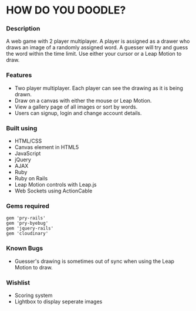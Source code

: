 # HOW DO YOU DOODLE?

### Description
A web game with 2 player multiplayer. A player is assigned as a drawer who draws an image of a randomly assigned word. A guesser will try and guess the word within the time limit. Use either your cursor or a Leap Motion to draw.

### Features
* Two player multiplayer. Each player can see the drawing as it is being drawn.
* Draw on a canvas with either the mouse or Leap Motion.
* View a gallery page of all images or sort by words.
* Users can signup, login and change account details.

### Built using
* HTML/CSS
* Canvas element in HTML5
* JavaScript
* jQuery
* AJAX
* Ruby
* Ruby on Rails
* Leap Motion controls with Leap.js
* Web Sockets using ActionCable

### Gems required
```
gem 'pry-rails'
gem 'pry-byebug'
gem 'jquery-rails'
gem 'cloudinary'
```

### Known Bugs
* Guesser's drawing is sometimes out of sync when using the Leap Motion to draw.

### Wishlist
* Scoring system
* Lightbox to display seperate images
